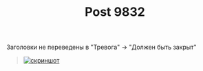 ﻿---
title: "Post 9832"
se.owner.user_id: 272569
se.owner.display_name: "RTK"
se.owner.link: "https://ru.meta.stackoverflow.com/users/272569/rtk"
se.link: "https://ru.meta.stackoverflow.com/q/9832"
se.post_id: 9832
se.post_type: question
se.score: 18
---
<p>Заголовки не переведены в "Тревога" -> "Должен быть закрыт"</p>

<blockquote>
  <p><a href="https://i.stack.imgur.com/AKHG5.png" rel="nofollow noreferrer"><img src="https://i.stack.imgur.com/AKHG5.png" alt="скриншот"></a></p>
</blockquote>
